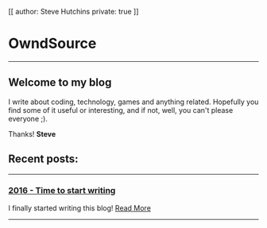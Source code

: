 [[
author: Steve Hutchins
private: true
]]

# OwndSource
------------

## Welcome to my blog   
I write about coding, technology, games and anything related. Hopefully you 
find some of it useful or interesting, and if not, well, you can't please everyone ;).  

Thanks! **Steve**

## Recent posts:   
--------

### [2016 - Time to start writing](/blog/2016.html)    
I finally started writing this blog!
[Read More](/blog/2016.html)
   
--------
